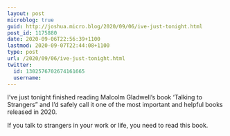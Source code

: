 ```yaml
---
layout: post
microblog: true
guid: http://joshua.micro.blog/2020/09/06/ive-just-tonight.html
post_id: 1175880
date: 2020-09-06T22:56:39+1100
lastmod: 2020-09-07T22:44:08+1100
type: post
url: /2020/09/06/ive-just-tonight.html
twitter:
  id: 1302576702674161665
  username: 
---
```

I’ve just tonight finished reading Malcolm Gladwell’s book ‘Talking to Strangers” and I’d safely call it one of the most important and helpful books released in 2020.

If you talk to strangers in your work or life, you need to read this book.

